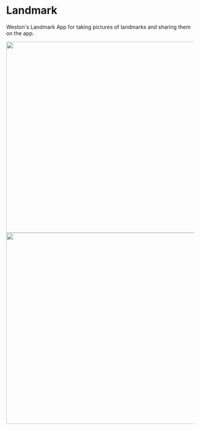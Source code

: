 # Landmark

Weston's Landmark App for taking pictures of landmarks and sharing them on the app.


<img src="https://github.com/WestFlow127/Landmark/assets/13974119/99e457bc-a027-4fa2-8112-e07feed8cddf" height="512">

<img src="https://github.com/WestFlow127/Landmark/assets/13974119/4a81eed6-c591-4cdd-a570-976c07891c26" height="512">
